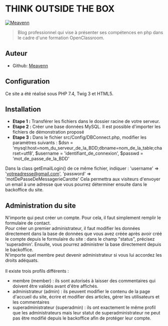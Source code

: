 <h1>THINK OUTSIDE THE BOX</h1>

[![Meavenn](http://www.meavenn.com/public/img/imgHome.jpeg)](www.meavenn.com)
> Blog professionnel qui vise à présenter ses compétences en php dans le cadre d'une formation OpenClassroom.

## Auteur
* Github: [Meavenn](https://github.com/Meavenn)

## Configuration
Ce site a été réalisé sous PHP 7.4, Twig 3 et HTML5.

## Installation
* **Etape 1 :** Transférer les fichiers dans le dossier racine de votre serveur.
* **Etape 2 :** Créer une base données MySQL. Il est possible d'importer les fichiers de démonstration proposé
* **Etape 3 :** Dans le fichier src/Config/DBConnect.php, modifier les paramètres suivants :
        $dsn = 'mysql:host=nom_du_serveur_de_la_BDD;dbname=nom_de_la_table;charset=utf8',
        $username = 'identifiant_de_connexion',
        $passwd = 'mot_de_passe_de_la_BDD'
        
Dans la class getEmailLogin() de ce même fichier, indiquer :
      'username' => 'votreadresse@gmail.com',
      'password' => 'motDePasseDeMessagerieCarotte'
Cela permettra aux visiteurs d'envoyer un email à une adresse que vous pourrez déterminer ensuite dans le backoffice du site.

## Administration du site
N'importe qui peut créer un compte. Pour cela, il faut simplement remplir le formulaire de contact.
<br>
Pour créer un premier administrateur, il faut modifier les données directement dans la base de données que vous avez créée après avoir créé le compte depuis le formulaire du site : dans le champ "status", précisez 'superadmin'.
Ensuite, vous pourrez administrer la base directement depuis le backoffice. 
<br>N'importe quel membre peut devenir administrateur si vous lui accordez les droits adéquats.
<br><br>
Il existe trois profils différents :
* membre (member) : ils sont autorisés à laisser des commentaires qui doivent être validés avant d'être affichés.
* administrateur (admin) : ils peuvent modifier le contenu de la page d'accueil du site, écrire et modifier des articles, gérer les utilisateurs et les commentaires
* superadministrateur (superadmin) : ils ont exactement le même profil que les administrateurs mais leur statut de superadministrateur ne peut pas être modifié depuis le backoffice afin de protéger leur compte.





